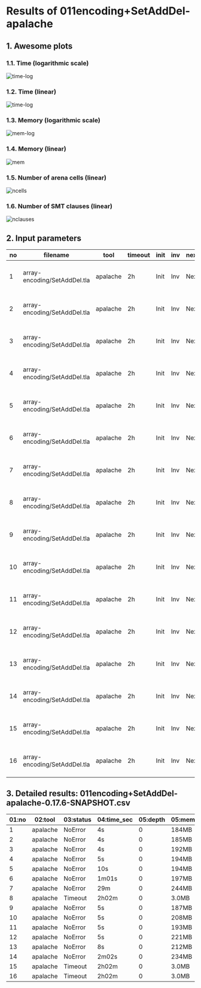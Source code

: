 # Results of 011encoding+SetAddDel-apalache


## 1. Awesome plots

### 1.1. Time (logarithmic scale)

![time-log](011encoding+SetAddDel-apalache-time-log.svg "Time Log")

### 1.2. Time (linear)

![time-log](011encoding+SetAddDel-apalache-time.svg "Time Log")

### 1.3. Memory (logarithmic scale)

![mem-log](011encoding+SetAddDel-apalache-mem-log.svg "Memory Log")

### 1.4. Memory (linear)

![mem](011encoding+SetAddDel-apalache-mem.svg "Memory Log")

### 1.5. Number of arena cells (linear)

![ncells](011encoding+SetAddDel-apalache-ncells.svg "Number of arena cells")

### 1.6. Number of SMT clauses (linear)

![nclauses](011encoding+SetAddDel-apalache-nclauses.svg "Number of SMT clauses")

## 2. Input parameters

no  |  filename                      |  tool      |  timeout  |  init  |  inv  |  next  |  args
----|--------------------------------|------------|-----------|--------|-------|--------|-----------------------------------------------------
1   |  array-encoding/SetAddDel.tla  |  apalache  |  2h       |  Init  |  Inv  |  Next  |  --smt-encoding=arrays --length=0 --cinit=CInit0
2   |  array-encoding/SetAddDel.tla  |  apalache  |  2h       |  Init  |  Inv  |  Next  |  --smt-encoding=arrays --length=2 --cinit=CInit2
3   |  array-encoding/SetAddDel.tla  |  apalache  |  2h       |  Init  |  Inv  |  Next  |  --smt-encoding=arrays --length=4 --cinit=CInit4
4   |  array-encoding/SetAddDel.tla  |  apalache  |  2h       |  Init  |  Inv  |  Next  |  --smt-encoding=arrays --length=6 --cinit=CInit6
5   |  array-encoding/SetAddDel.tla  |  apalache  |  2h       |  Init  |  Inv  |  Next  |  --smt-encoding=arrays --length=8 --cinit=CInit8
6   |  array-encoding/SetAddDel.tla  |  apalache  |  2h       |  Init  |  Inv  |  Next  |  --smt-encoding=arrays --length=10 --cinit=CInit10
7   |  array-encoding/SetAddDel.tla  |  apalache  |  2h       |  Init  |  Inv  |  Next  |  --smt-encoding=arrays --length=12 --cinit=CInit12
8   |  array-encoding/SetAddDel.tla  |  apalache  |  2h       |  Init  |  Inv  |  Next  |  --smt-encoding=arrays --length=14 --cinit=CInit14
9   |  array-encoding/SetAddDel.tla  |  apalache  |  2h       |  Init  |  Inv  |  Next  |  --smt-encoding=oopsla19 --length=0 --cinit=CInit0
10  |  array-encoding/SetAddDel.tla  |  apalache  |  2h       |  Init  |  Inv  |  Next  |  --smt-encoding=oopsla19 --length=2 --cinit=CInit2
11  |  array-encoding/SetAddDel.tla  |  apalache  |  2h       |  Init  |  Inv  |  Next  |  --smt-encoding=oopsla19 --length=4 --cinit=CInit4
12  |  array-encoding/SetAddDel.tla  |  apalache  |  2h       |  Init  |  Inv  |  Next  |  --smt-encoding=oopsla19 --length=6 --cinit=CInit6
13  |  array-encoding/SetAddDel.tla  |  apalache  |  2h       |  Init  |  Inv  |  Next  |  --smt-encoding=oopsla19 --length=8 --cinit=CInit8
14  |  array-encoding/SetAddDel.tla  |  apalache  |  2h       |  Init  |  Inv  |  Next  |  --smt-encoding=oopsla19 --length=10 --cinit=CInit10
15  |  array-encoding/SetAddDel.tla  |  apalache  |  2h       |  Init  |  Inv  |  Next  |  --smt-encoding=oopsla19 --length=12 --cinit=CInit12
16  |  array-encoding/SetAddDel.tla  |  apalache  |  2h       |  Init  |  Inv  |  Next  |  --smt-encoding=oopsla19 --length=14 --cinit=CInit14

## 3. Detailed results: 011encoding+SetAddDel-apalache-0.17.6-SNAPSHOT.csv

01:no  |  02:tool   |  03:status  |  04:time_sec  |  05:depth  |  05:mem_kb  |  10:ninit_trans  |  11:ninit_trans  |  12:ncells  |  13:nclauses  |  14:navg_clause_len
-------|------------|-------------|---------------|------------|-------------|------------------|------------------|-------------|---------------|--------------------
1      |  apalache  |  NoError    |  4s           |  0         |  184MB      |  0               |  0               |  4.0        |  3.0          |  4.0
2      |  apalache  |  NoError    |  4s           |  0         |  185MB      |  0               |  0               |  31         |  37           |  10
3      |  apalache  |  NoError    |  4s           |  0         |  192MB      |  0               |  0               |  73         |  98           |  12
4      |  apalache  |  NoError    |  5s           |  0         |  194MB      |  0               |  0               |  123        |  179          |  14
5      |  apalache  |  NoError    |  10s          |  0         |  194MB      |  0               |  0               |  181        |  280          |  15
6      |  apalache  |  NoError    |  1m01s        |  0         |  197MB      |  0               |  0               |  247        |  401          |  16
7      |  apalache  |  NoError    |  29m          |  0         |  244MB      |  0               |  0               |  321        |  542          |  16
8      |  apalache  |  Timeout    |  2h02m        |  0         |  3.0MB      |  0               |  0               |  371        |  658          |  17
9      |  apalache  |  NoError    |  5s           |  0         |  187MB      |  0               |  0               |  5.0        |  5.0          |  5.0
10     |  apalache  |  NoError    |  5s           |  0         |  208MB      |  0               |  0               |  51         |  61           |  12
11     |  apalache  |  NoError    |  5s           |  0         |  193MB      |  0               |  0               |  139        |  172          |  17
12     |  apalache  |  NoError    |  5s           |  0         |  221MB      |  0               |  0               |  259        |  327          |  22
13     |  apalache  |  NoError    |  8s           |  0         |  212MB      |  0               |  0               |  411        |  526          |  27
14     |  apalache  |  NoError    |  2m02s        |  0         |  234MB      |  0               |  0               |  595        |  769          |  32
15     |  apalache  |  Timeout    |  2h02m        |  0         |  3.0MB      |  0               |  0               |  730        |  962          |  36
16     |  apalache  |  Timeout    |  2h02m        |  0         |  3.0MB      |  0               |  0               |  776        |  1.0K         |  37
